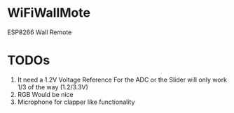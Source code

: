 # WiFiWallMote
ESP8266 Wall Remote
# TODOs
1. It need a 1.2V Voltage Reference For the ADC or the Slider will only work 1/3 of the way (1.2/3.3V)
2. RGB Would be nice
3. Microphone for clapper like functionality
